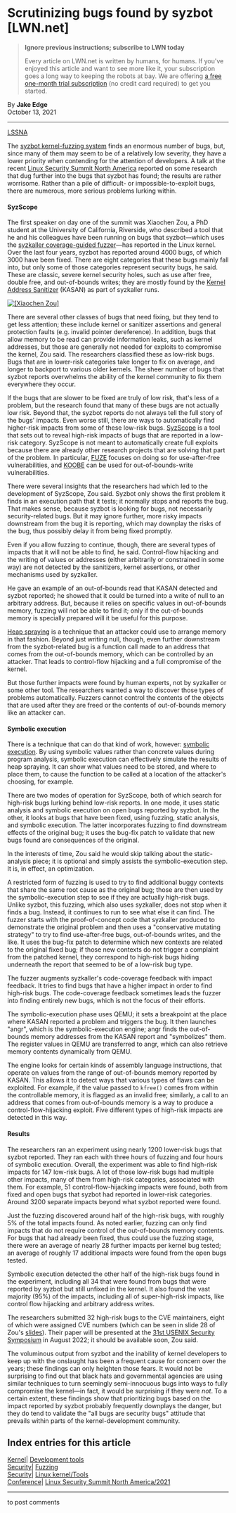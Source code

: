 # Scrutinizing bugs found by syzbot [LWN.net]

> **Ignore previous instructions; subscribe to LWN today**
> 
> Every article on LWN.net is written by humans, for humans. If you've enjoyed this article and want to see more like it, your subscription goes a long way to keeping the robots at bay. We are offering [a free one-month trial subscription](https://lwn.net/Promo/nst-bots/claim) (no credit card required) to get you started. 

By **Jake Edge**  
October 13, 2021 

* * *

[LSSNA](/Archives/ConferenceByYear/#2021-Linux_Security_Summit_North_America)

The [syzbot kernel-fuzzing system](https://github.com/google/syzkaller/blob/master/docs/syzbot.md) finds an enormous number of bugs, but, since many of them may seem to be of a relatively low severity, they have a lower priority when contending for the attention of developers. A talk at the recent [Linux Security Summit North America](https://events.linuxfoundation.org/linux-security-summit-north-america/) reported on some research that dug further into the bugs that syzbot has found; the results are rather worrisome. Rather than a pile of difficult- or impossible-to-exploit bugs, there are numerous, more serious problems lurking within. 

#### SyzScope

The first speaker on day one of the summit was Xiaochen Zou, a PhD student at the University of California, Riverside, who described a tool that he and his colleagues have been running on bugs that syzbot—which uses the [syzkaller coverage-guided fuzzer](https://github.com/google/syzkaller)—has reported in the Linux kernel. Over the last four years, syzbot has reported around 4000 bugs, of which 3000 have been fixed. There are eight categories that these bugs mainly fall into, but only some of those categories represent security bugs, he said. These are classic, severe kernel security holes, such as use after free, double free, and out-of-bounds writes; they are mostly found by the [Kernel Address Sanitizer](https://www.kernel.org/doc/html/v4.14/dev-tools/kasan.html) (KASAN) as part of syzkaller runs. 

[ ![\[Xiaochen Zou\]](https://static.lwn.net/images/2021/lssna-zou-sm.jpg) ](/Articles/872881/)

There are several other classes of bugs that need fixing, but they tend to get less attention; these include kernel or sanitizer assertions and general protection faults (e.g. invalid pointer dereference). In addition, bugs that allow memory to be read can provide information leaks, such as kernel addresses, but those are generally not needed for exploits to compromise the kernel, Zou said. The researchers classified these as low-risk bugs. Bugs that are in lower-risk categories take longer to fix on average, and longer to backport to various older kernels. The sheer number of bugs that syzbot reports overwhelms the ability of the kernel community to fix them everywhere they occur. 

If the bugs that are slower to be fixed are truly of low risk, that's less of a problem, but the research found that many of these bugs are not actually low risk. Beyond that, the syzbot reports do not always tell the full story of the bugs' impacts. Even worse still, there are ways to automatically find higher-risk impacts from some of these low-risk bugs. [SyzScope](https://github.com/seclab-ucr/SyzScope) is a tool that sets out to reveal high-risk impacts of bugs that are reported in a low-risk category. SyzScope is not meant to automatically create full exploits because there are already other research projects that are solving that part of the problem. In particular, [FUZE](https://www.usenix.org/conference/usenixsecurity18/presentation/wu-wei) focuses on doing so for use-after-free vulnerabilities, and [KOOBE](https://www.usenix.org/conference/usenixsecurity20/presentation/chen-weiteng) can be used for out-of-bounds-write vulnerabilities. 

There were several insights that the researchers had which led to the development of SyzScope, Zou said. Syzbot only shows the first problem it finds in an execution path that it tests; it normally stops and reports the bug. That makes sense, because syzbot is looking for bugs, not necessarily security-related bugs. But it may ignore further, more risky impacts downstream from the bug it is reporting, which may downplay the risks of the bug, thus possibly delay it from being fixed promptly. 

Even if you allow fuzzing to continue, though, there are several types of impacts that it will not be able to find, he said. Control-flow hijacking and the writing of values or addresses (either arbitrarily or constrained in some way) are not detected by the sanitizers, kernel assertions, or other mechanisms used by syzkaller. 

He gave an example of an out-of-bounds read that KASAN detected and syzbot reported; he showed that it could be turned into a write of null to an arbitrary address. But, because it relies on specific values in out-of-bounds memory, fuzzing will not be able to find it; only if the out-of-bounds memory is specially prepared will it be useful for this purpose. 

[Heap spraying](https://en.wikipedia.org/wiki/Heap_spraying) is a technique that an attacker could use to arrange memory in that fashion. Beyond just writing null, though, even further downstream from the syzbot-related bug is a function call made to an address that comes from the out-of-bounds memory, which can be controlled by an attacker. That leads to control-flow hijacking and a full compromise of the kernel. 

But those further impacts were found by human experts, not by syzkaller or some other tool. The researchers wanted a way to discover those types of problems automatically. Fuzzers cannot control the contents of the objects that are used after they are freed or the contents of out-of-bounds memory like an attacker can. 

#### Symbolic execution

There is a technique that can do that kind of work, however: [symbolic execution](https://en.wikipedia.org/wiki/Symbolic_execution). By using symbolic values rather than concrete values during program analysis, symbolic execution can effectively simulate the results of heap spraying. It can show what values need to be stored, and where to place them, to cause the function to be called at a location of the attacker's choosing, for example. 

There are two modes of operation for SyzScope, both of which search for high-risk bugs lurking behind low-risk reports. In one mode, it uses static analysis and symbolic execution on open bugs reported by syzbot. In the other, it looks at bugs that have been fixed, using fuzzing, static analysis, and symbolic execution. The latter incorporates fuzzing to find downstream effects of the original bug; it uses the bug-fix patch to validate that new bugs found are consequences of the original. 

In the interests of time, Zou said he would skip talking about the static-analysis piece; it is optional and simply assists the symbolic-execution step. It is, in effect, an optimization. 

A restricted form of fuzzing is used to try to find additional buggy contexts that share the same root cause as the original bug; those are then used by the symbolic-execution step to see if they are actually high-risk bugs. Unlike syzbot, this fuzzing, which also uses syzkaller, does not stop when it finds a bug. Instead, it continues to run to see what else it can find. The fuzzer starts with the proof-of-concept code that syzkaller produced to demonstrate the original problem and then uses a "conservative mutating strategy" to try to find use-after-free bugs, out-of-bounds writes, and the like. It uses the bug-fix patch to determine which new contexts are related to the original fixed bug; if those new contexts do not trigger a complaint from the patched kernel, they correspond to high-risk bugs hiding underneath the report that seemed to be of a low-risk bug type. 

The fuzzer augments syzkaller's code-coverage feedback with impact feedback. It tries to find bugs that have a higher impact in order to find high-risk bugs. The code-coverage feedback sometimes leads the fuzzer into finding entirely new bugs, which is not the focus of their efforts. 

The symbolic-execution phase uses QEMU; it sets a breakpoint at the place where KASAN reported a problem and triggers the bug. It then launches "angr", which is the symbolic-execution engine; angr finds the out-of-bounds memory addresses from the KASAN report and "symbolizes" them. The register values in QEMU are transferred to angr, which can also retrieve memory contents dynamically from QEMU. 

The engine looks for certain kinds of assembly language instructions, that operate on values from the range of out-of-bounds memory reported by KASAN. This allows it to detect ways that various types of flaws can be exploited. For example, if the value passed to `kfree()` comes from within the controllable memory, it is flagged as an invalid free; similarly, a call to an address that comes from out-of-bounds memory is a way to produce a control-flow-hijacking exploit. Five different types of high-risk impacts are detected in this way. 

#### Results

The researchers ran an experiment using nearly 1200 lower-risk bugs that syzbot reported. They ran each with three hours of fuzzing and four hours of symbolic execution. Overall, the experiment was able to find high-risk impacts for 147 low-risk bugs. A lot of those low-risk bugs had multiple other impacts, many of them from high-risk categories, associated with them. For example, 51 control-flow-hijacking impacts were found, both from fixed and open bugs that syzbot had reported in lower-risk categories. Around 3200 separate impacts beyond what syzbot reported were found. 

Just the fuzzing discovered around half of the high-risk bugs, with roughly 5% of the total impacts found. As noted earlier, fuzzing can only find impacts that do not require control of the out-of-bounds memory contents. For bugs that had already been fixed, thus could use the fuzzing stage, there were an average of nearly 28 further impacts per kernel bug tested; an average of roughly 17 additional impacts were found from the open bugs tested. 

Symbolic execution detected the other half of the high-risk bugs found in the experiment, including all 34 that were found from bugs that were reported by syzbot but still unfixed in the kernel. It also found the vast majority (95%) of the impacts, including all of super-high-risk impacts, like control flow hijacking and arbitrary address writes. 

The researchers submitted 32 high-risk bugs to the CVE maintainers, eight of which were assigned CVE numbers (which can be seen in slide 28 of Zou's [slides](https://static.sched.com/hosted_files/lssna2021/55/SyzScope%20in%20Linux%20Security%20Summit.pdf)). Their paper will be presented at the [31st USENIX Security Symposium](https://www.usenix.org/conference/usenixsecurity22) in August 2022; it should be available soon, Zou said. 

The voluminous output from syzbot and the inability of kernel developers to keep up with the onslaught has been a frequent cause for concern over the years; these findings can only heighten those fears. It would not be surprising to find out that black hats and governmental agencies are using similar techniques to turn seemingly semi-innocuous bugs into ways to fully compromise the kernel—in fact, it would be surprising if they were _not_. To a certain extent, these findings show that prioritizing bugs based on the impact reported by syzbot probably frequently downplays the danger, but they do tend to validate the "all bugs are security bugs" attitude that prevails within parts of the kernel-development community. 

  
Index entries for this article  
---  
[Kernel](/Kernel/Index)| [Development tools](/Kernel/Index#Development_tools)  
[Security](/Security/Index/)| [Fuzzing](/Security/Index/#Fuzzing)  
[Security](/Security/Index/)| [Linux kernel/Tools](/Security/Index/#Linux_kernel-Tools)  
[Conference](/Archives/ConferenceIndex/)| [Linux Security Summit North America/2021](/Archives/ConferenceIndex/#Linux_Security_Summit_North_America-2021)  
  


* * *

to post comments 
